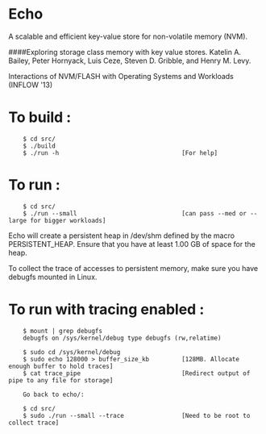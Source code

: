 # Echo
A scalable and efficient key-value store for non-volatile memory (NVM). 

####Exploring storage class memory with key value stores. 
Katelin A. Bailey, Peter Hornyack, Luis Ceze, Steven D. Gribble, and Henry M. Levy.

Interactions of NVM/FLASH with Operating Systems and Workloads (INFLOW '13)

# To build :
~~~
    $ cd src/
    $ ./build
    $ ./run -h                                  [For help]
~~~

# To run :

~~~
    $ cd src/
    $ ./run --small                             [can pass --med or --large for bigger workloads]
~~~

Echo will create a persistent heap in /dev/shm defined by the macro PERSISTENT_HEAP.
Ensure that you have at least 1.00 GB of space for the heap.

To collect the trace of accesses to persistent memory,
make sure you have debugfs mounted in Linux.

# To run with tracing enabled :
~~~
    $ mount | grep debugfs
    debugfs on /sys/kernel/debug type debugfs (rw,relatime)
    
    $ sudo cd /sys/kernel/debug
    $ sudo echo 128000 > buffer_size_kb         [128MB. Allocate enough buffer to hold traces]
    $ cat trace_pipe                            [Redirect output of pipe to any file for storage]
    
    Go back to echo/:
    
    $ cd src/
    $ sudo ./run --small --trace                [Need to be root to collect trace]
~~~
